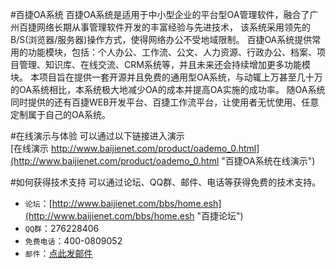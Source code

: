#百捷OA系统
    百捷OA系统是适用于中小型企业的平台型OA管理软件，融合了广州百捷网络长期从事管理软件开发的丰富经验与先进技术，
        该系统采用领先的B/S(浏览器/服务器)操作方式，使得网络办公不受地域限制。
        百捷OA系统提供常用的功能模块，包括：个人办公、工作流、公文、人力资源、行政办公、档案、项目管理、知识库、在线交流、CRM系统等，并且未来还会持续增加更多功能模块。
        本项目旨在提供一套开源并且免费的通用型OA系统，与动辄上万甚至几十万的OA系统相比，本系统极大地减少OA的成本并提高OA实施的成功率。
        随OA系统同时提供的还有百捷WEB开发平台、百捷工作流平台，让使用者无忧使用、任意定制属于自己的OA系统。
    
#在线演示与体验
可以通过以下链接进入演示<br>
[在线演示 http://www.baijienet.com/product/oademo_0.html](http://www.baijienet.com/product/oademo_0.html "百捷OA系统在线演示")
    
#如何获得技术支持
可以通过论坛、QQ群、邮件、电话等获得免费的技术支持。<br>
* `论坛`：[http://www.baijienet.com/bbs/home.esh](http://www.baijienet.com/bbs/home.esh "百捷论坛")<br>
* `QQ群`：276228406<br>
* `免费电话`：400-0809052<br>
* `邮件`：[点此发邮件](mailto:mydee@21cn.com)